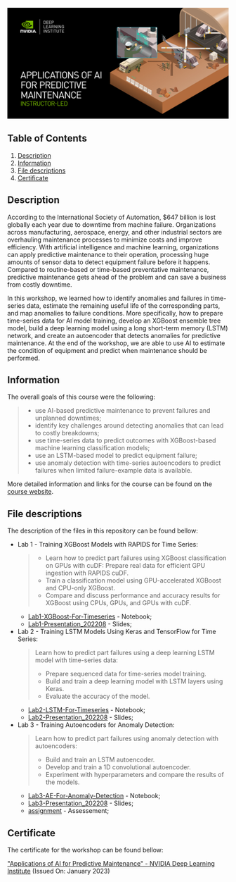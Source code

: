 ![Course](images/banner.jpg)

## Table of Contents
1. [Description](#description)
2. [Information](#information)
3. [File descriptions](#files)
4. [Certificate](#certificate)

<a name="descripton"></a>
## Description

According to the International Society of Automation, $647 billion is lost globally each year due to downtime from machine failure. Organizations across manufacturing, aerospace, energy, and other industrial sectors are overhauling maintenance processes to minimize costs and improve efficiency. With artificial intelligence and machine learning, organizations can apply predictive maintenance to their operation, processing huge amounts of sensor data to detect equipment failure before it happens. Compared to routine-based or time-based preventative maintenance, predictive maintenance gets ahead of the problem and can save a business from costly downtime.

In this workshop, we learned how to identify anomalies and failures in time-series data, estimate the remaining useful life of the corresponding parts, and map anomalies to failure conditions. More specifically, how to prepare time-series data for AI model training, develop an XGBoost ensemble tree model, build a deep learning model using a long short-term memory (LSTM) network, and create an autoencoder that detects anomalies for predictive maintenance. At the end of the workshop, we are able to use AI to estimate the condition of equipment and predict when maintenance should be performed.

<a name="information"></a>
## Information

The overall goals of this course were the following:
> - use AI-based predictive maintenance to prevent failures and unplanned downtimes;
> - identify key challenges around detecting anomalies that can lead to costly breakdowns;
> - use time-series data to predict outcomes with XGBoost-based machine learning classification models;
> - use an LSTM-based model to predict equipment failure;
> - use anomaly detection with time-series autoencoders to predict failures when limited failure-example data is available.

More detailed information and links for the course can be found on the [course website](https://www.nvidia.com/en-us/training/instructor-led-workshops/predictive-maintenance/).

<a name="files"></a>
## File descriptions

The description of the files in this repository can be found bellow:
- Lab 1 - Training XGBoost Models with RAPIDS for Time Series:
  > - Learn how to predict part failures using XGBoost classification on GPUs with cuDF:
    > Prepare real data for efficient GPU ingestion with RAPIDS cuDF.
    > - Train a classification model using GPU-accelerated XGBoost and CPU-only XGBoost.
    > - Compare and discuss performance and accuracy results for XGBoost using CPUs, GPUs, and GPUs with cuDF.
  - [Lab1-XGBoost-For-Timeseries](https://github.com/HROlive/Applications-of-AI-for-Predictive-Maintenance/blob/main/Lab1-XGBoost-For-Timeseries.ipynb) - Notebook;
  - [Lab1-Presentation_202208](https://github.com/HROlive/Applications-of-AI-for-Predictive-Maintenance/blob/main/Lab1-Presentation_202208.pptx) - Slides;
- Lab 2 - Training LSTM Models Using Keras and TensorFlow for Time Series:
  > Learn how to predict part failures using a deep learning LSTM model with time-series data:
    > - Prepare sequenced data for time-series model training.
    > - Build and train a deep learning model with LSTM layers using Keras.
    > - Evaluate the accuracy of the model.
  - [Lab2-LSTM-For-Timeseries](https://github.com/HROlive/Applications-of-AI-for-Predictive-Maintenance/blob/main/Lab2-LSTM-For-Timeseries.ipynb) - Notebook;
  - [Lab2-Presentation_202208](https://github.com/HROlive/Applications-of-AI-for-Predictive-Maintenance/blob/main/Lab2-Presentation_202208.pptx) - Slides;
- Lab 3 - Training Autoencoders for Anomaly Detection:
  > Learn how to predict part failures using anomaly detection with autoencoders:
    > - Build and train an LSTM autoencoder.
    > - Develop and train a 1D convolutional autoencoder.
    > - Experiment with hyperparameters and compare the results of the models.
  - [Lab3-AE-For-Anomaly-Detection](https://github.com/HROlive/Applications-of-AI-for-Predictive-Maintenance/blob/main/Lab3-AE-For-Anomaly-Detection.ipynb) - Notebook;
  - [Lab3-Presentation_202208](https://github.com/HROlive/Applications-of-AI-for-Predictive-Maintenance/blob/main/Lab3-Presentation_202208.pptx) - Slides;
  - [assignment](https://github.com/HROlive/Applications-of-AI-for-Predictive-Maintenance/blob/main/assignment.py) - Assessement;

<a name="certificate"></a>
## Certificate

The certificate for the workshop can be found bellow:

["Applications of AI for Predictive Maintenance" - NVIDIA Deep Learning Institute](https://courses.nvidia.com/certificates/31be2d89f30849a897475cb4206aaf64/) (Issued On: January 2023)
